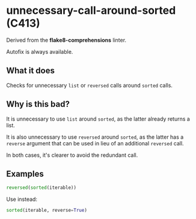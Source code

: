 # unnecessary-call-around-sorted (C413)

Derived from the **flake8-comprehensions** linter.

Autofix is always available.

## What it does
Checks for unnecessary `list` or `reversed` calls around `sorted`
calls.

## Why is this bad?
It is unnecessary to use `list` around `sorted`, as the latter already
returns a list.

It is also unnecessary to use `reversed` around `sorted`, as the latter
has a `reverse` argument that can be used in lieu of an additional
`reversed` call.

In both cases, it's clearer to avoid the redundant call.

## Examples
```python
reversed(sorted(iterable))
```

Use instead:
```python
sorted(iterable, reverse=True)
```
